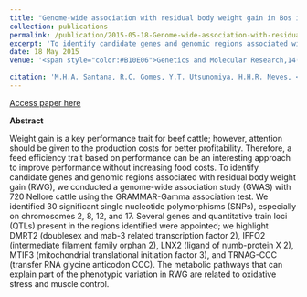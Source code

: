 ```yaml
---
title: "Genome-wide association with residual body weight gain in Bos indicus cattle"
collection: publications
permalink: /publication/2015-05-18-Genome-wide-association-with-residual-body-weight-gain-in-Bos-indicus-cattle
excerpt: 'To identify candidate genes and genomic regions associated with residual body weight gain (RWG), we conducted a genome-wide association study (GWAS) with 720 Nellore cattle using the GRAMMAR-Gamma association test.'
date: 18 May 2015
venue: '<span style="color:#B10E06">Genetics and Molecular Research,14(2):5229-5233</span>'

citation: 'M.H.A. Santana, R.C. Gomes, Y.T. Utsunomiya, H.H.R. Neves, <b>F.J. Novais</b>, M.N. Bonin, H. Fukumasu, J.F. Garcia, P.A. Alexandre, G.A. Oliveira Junior, L.L. Coutinho (2015) Genome-wide association with residual body weight gain in Bos indicus cattle. Genetics and Molecular Research Volume: 14 Issue: 2 Pages: 5229-5233'
---
```


[Access paper here](http://dx.doi.org/10.4238/2015.May.18.14)

<b>Abstract</b>

Weight gain is a key performance trait for beef cattle; however, attention should be given to the production costs for better profitability. Therefore, a feed efficiency trait based on performance can be an interesting approach to improve performance without increasing food costs. To identify candidate genes and genomic regions associated with residual body weight gain (RWG),
we conducted a genome-wide association study (GWAS) with 720 Nellore cattle using the GRAMMAR-Gamma association test. We identified 30 significant single nucleotide polymorphisms (SNPs), especially on chromosomes 2, 8, 12, and 17. Several genes and quantitative train loci (QTLs) present in the regions identified were appointed; we highlight DMRT2 (doublesex and mab-3 related transcription factor 2), IFFO2 (intermediate filament family orphan 2), LNX2 (ligand of numb-protein X 2), MTIF3 (mitochondrial translational initiation factor 3), and TRNAG-CCC (transfer RNA glycine anticodon CCC). The metabolic pathways that can explain part of the phenotypic variation in RWG are related to oxidative stress and muscle control.
